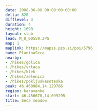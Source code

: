 ```yaml
---
date: 2008-06-08 00:00:00+00:00
delta: 820
difflevel: 3
duration: 4
height: 1698
layout: stub
lead: M_0_00559.JPG
map: 1
maplink: https://mapzs.pzs.si/poi/5796
name: PlaninaSeca
nearby:
- /hikes/golica
- /hikes/vrtaca
- /hikes/klek
- /hikes/zelenica
- /hikes/pokljuskasoteska
peak: 46.460984,14.129766
region: karavanke
start: 46.456670,14.099295
title: Seča meadow
---
```

